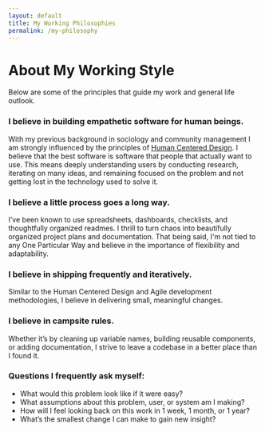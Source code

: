 ```yaml
---
layout: default
title: My Working Philosophies
permalink: /my-philosophy
---
```

# About My Working Style
Below are some of the principles that guide my work and general life outlook.

### I believe in building empathetic software for human beings.
With my previous background in sociology and community management I am strongly influenced by the principles of [Human Centered Design](https://www.ted.com/talks/david_kelley_on_human_centered_design). I believe that the best software is software that people that actually want to use. This means deeply understanding users by conducting research, iterating on many ideas, and remaining focused on the problem and not getting lost in the technology used to solve it.

### I believe a little process goes a long way.
I’ve been known to use spreadsheets, dashboards, checklists, and thoughtfully organized readmes. I thrill to turn chaos into beautifully organized project plans and documentation. That being said, I'm not tied to any One Particular Way and believe in the importance of flexibility and adaptability.

### I believe in shipping frequently and iteratively.
Similar to the Human Centered Design and Agile development methodologies, I believe in delivering small, meaningful changes.

### I believe in campsite rules.
Whether it’s by cleaning up variable names, building reusable components, or adding documentation, I strive to leave a codebase in a better place than I found it.

### Questions I frequently ask myself:
- What would this problem look like if it were easy?
- What assumptions about this problem, user, or system am I making?
- How will I feel looking back on this work in 1 week, 1 month, or 1 year?
- What’s the smallest change I can make to gain new insight?
